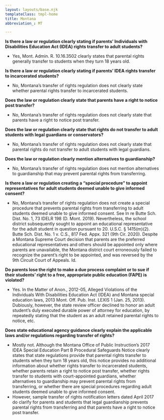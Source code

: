 ```yaml
---
layout: layouts/base.njk
templateClass: tmpl-home
title: Montana
abbreviation_: MT

---
```

**Is there a law or regulation clearly stating if parents’ Individuals with Disabilities Education Act (IDEA) rights transfer to adult students?**

* Yes, Mont. Admin. R. 10.16.3502 clearly states that parental rights generally transfer to students when they turn 18 years old.

**Is there a law or regulation clearly stating if parents’ IDEA rights transfer to incarcerated students?**

* No, Montana’s transfer of rights regulation does not clearly state whether parental rights transfer to incarcerated students.

**Does the law or regulation clearly state that parents have a right to notice post transfer?**

* No, Montana’s transfer of rights regulation does not clearly state that parents have a right to notice post transfer.

**Does the law or regulation clearly state that rights do not transfer to adult students with legal guardians or conservators?**

* No, Montana’s transfer of rights regulation does not clearly state that parental rights do not transfer to adult students with legal guardians.

**Does the law or regulation clearly mention alternatives to guardianship?**

* No, Montana’s transfer of rights regulation does not mention alternatives to guardianship that may prevent parental rights from transferring.

**Is there a law or regulation creating a “special procedure” to appoint representatives for adult students deemed unable to give informed consent?**

* No, Montana’s transfer of rights regulation does not create a special procedure that prevents parental rights from transferring to adult students deemed unable to give informed consent. See In re Butte Sch. Dist. No. 1, 73 IDELR 198 (D. Mont. 2019). Nevertheless, the school district subsequently sought to appoint an educational representative for the adult student in question pursuant to 20. U.S.C. § 1415(m)(2). Butte Sch. Dist. No. 1 v. C.S., 817 Fed. Appx. 321 (9th Cir. 2020). Despite a Montana Supreme Court decision that parents are the preferred educational representatives and others should be appointed only where parents are unavailable, the Montana district court erroneously failed to recognize the parent’s right to be appointed, and was reversed by the 9th Circuit Court of Appeals. Id.

**Do parents lose the right to make a due process complaint or to sue if their students’ right to a free, appropriate public education (FAPE) is violated?**

* Yes. In the Matter of Anon., 2012-05, Alleged Violations of the Individuals With Disabilities Education Act (IDEA) and Montana special education laws, 2013 Mont. Off. Pub. Inst. LEXIS 1 (Jan. 25, 2013). Dubiously, however, the state review officer declined to honor an adult student’s duly executed durable power of attorney for education, by repeatedly stating that the student as an adult retained parental rights to notice, etc.

**Does state educational agency guidance clearly explain the applicable laws and/or regulations regarding transfer of rights?**

* Mostly not. Although the Montana Office of Public Instruction’s 2017 IDEA Special Education Part B Procedural Safeguards Notice clearly states that state regulations provide that parental rights transfer to students when they turn 18 years old, this notice provides no additional information about whether rights transfer to incarcerated students, whether parents retain a right to notice post transfer, whether rights transfer to students with court-appointed guardians, whether alternatives to guardianship may prevent parental rights from transferring, or whether there are special procedures regarding adult students deemed unable to give informed consent.
* However, sample transfer of rights notification letters dated April 2017 do clarify for parents and students that legal guardianship prevents parental rights from transferring and that parents have a right to notice post transfer.